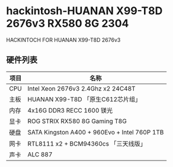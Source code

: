 # hackintosh-HUANAN X99-T8D 2676v3 RX580 8G 2304
HACKINTOCH FOR HUANAN X99-T8D 2676v3

## 硬件列表

|项目|名称
|-|-
|CPU|Intel Xeon 2676v3 2.4Ghz x2 24C48T
|主板|HUANAN X99-T8D 「原生C612芯片组」
|内存|4x16G DDR3 RECC 1600 镁光
|显卡|ROG STRIX RX580 8G Gaming T8G
|硬盘|SATA Kingston A400 + 960Evo + Intel 760P 1TB
|网卡|RTL8111 x2 + BCM94360cs 「三天线版」
|声卡|ALC 887
